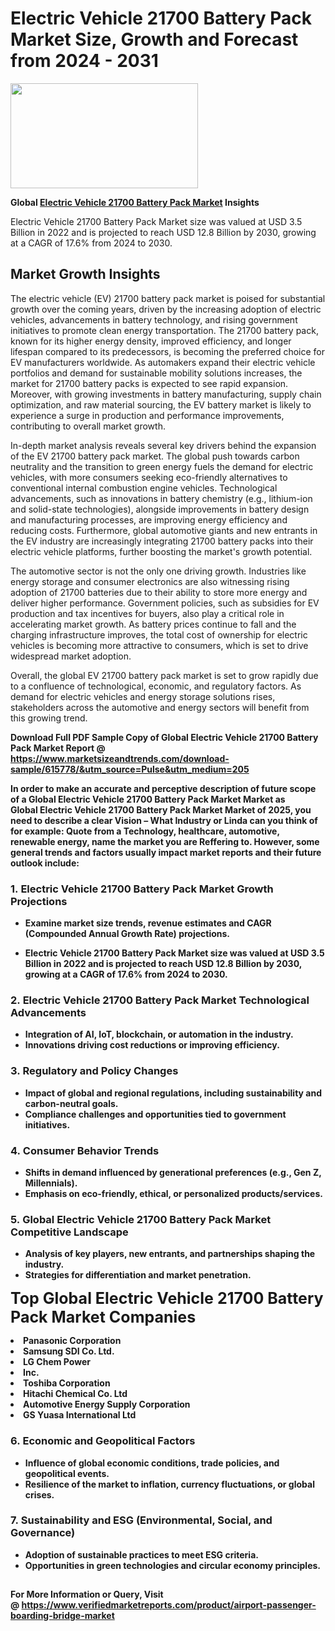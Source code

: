 <H1>Electric Vehicle 21700 Battery Pack Market Size, Growth and Forecast from 2024 - 2031</H1><img class="aligncenter size-medium wp-image-584254" src="https://thirdeyenews.in/wp-content/uploads/2024/09/Global-Market-Research-300x168.jpeg" alt="" width="300" height="168" /><p><strong>Global&nbsp;<a href="https://www.marketsizeandtrends.com/download-sample/615778/&amp;utm_source=Pulse&amp;utm_medium=205">Electric Vehicle 21700 Battery Pack Market</a> Insights</strong></p><p>Electric Vehicle 21700 Battery Pack Market size was valued at USD 3.5 Billion in 2022 and is projected to reach USD 12.8 Billion by 2030, growing at a CAGR of 17.6% from 2024 to 2030.</p><p><h2>Market Growth Insights</h2> <p>The electric vehicle (EV) 21700 battery pack market is poised for substantial growth over the coming years, driven by the increasing adoption of electric vehicles, advancements in battery technology, and rising government initiatives to promote clean energy transportation. The 21700 battery pack, known for its higher energy density, improved efficiency, and longer lifespan compared to its predecessors, is becoming the preferred choice for EV manufacturers worldwide. As automakers expand their electric vehicle portfolios and demand for sustainable mobility solutions increases, the market for 21700 battery packs is expected to see rapid expansion. Moreover, with growing investments in battery manufacturing, supply chain optimization, and raw material sourcing, the EV battery market is likely to experience a surge in production and performance improvements, contributing to overall market growth.</p> <p><strong></strong></p> <p>In-depth market analysis reveals several key drivers behind the expansion of the EV 21700 battery pack market. The global push towards carbon neutrality and the transition to green energy fuels the demand for electric vehicles, with more consumers seeking eco-friendly alternatives to conventional internal combustion engine vehicles. Technological advancements, such as innovations in battery chemistry (e.g., lithium-ion and solid-state technologies), alongside improvements in battery design and manufacturing processes, are improving energy efficiency and reducing costs. Furthermore, global automotive giants and new entrants in the EV industry are increasingly integrating 21700 battery packs into their electric vehicle platforms, further boosting the market's growth potential.</p> <p>The automotive sector is not the only one driving growth. Industries like energy storage and consumer electronics are also witnessing rising adoption of 21700 batteries due to their ability to store more energy and deliver higher performance. Government policies, such as subsidies for EV production and tax incentives for buyers, also play a critical role in accelerating market growth. As battery prices continue to fall and the charging infrastructure improves, the total cost of ownership for electric vehicles is becoming more attractive to consumers, which is set to drive widespread market adoption.</p> <p>Overall, the global EV 21700 battery pack market is set to grow rapidly due to a confluence of technological, economic, and regulatory factors. As demand for electric vehicles and energy storage solutions rises, stakeholders across the automotive and energy sectors will benefit from this growing trend.</p> <p><strong></p><p><span class=""><strong>Download Full PDF Sample Copy of Global Electric Vehicle 21700 Battery Pack Market Report</strong> @ <a href="https://www.marketsizeandtrends.com/download-sample/615778/&amp;utm_source=Pulse&amp;utm_medium=205" target="_blank">https://www.marketsizeandtrends.com/download-sample/615778/&amp;utm_source=Pulse&amp;utm_medium=205</a></span></p><p>In order to make an accurate and perceptive description of future scope of a Global&nbsp;Electric Vehicle 21700 Battery Pack Market Market as Global&nbsp;Electric Vehicle 21700 Battery Pack Market Market of 2025, you need to describe a clear Vision &ndash; What Industry or Linda can you think of for example: Quote from a Technology, healthcare, automotive, renewable energy, name the market you are Reffering to. However, some general trends and factors usually impact market reports and their future outlook include:</p><h3>1.&nbsp;<strong>Electric Vehicle 21700 Battery Pack Market Growth Projections</strong></h3><ul><li>Examine market size trends, revenue estimates and CAGR (Compounded Annual Growth Rate) projections.</li><li><p>Electric Vehicle 21700 Battery Pack Market size was valued at USD 3.5 Billion in 2022 and is projected to reach USD 12.8 Billion by 2030, growing at a CAGR of 17.6% from 2024 to 2030.</p></li></ul><h3>2.&nbsp;<strong>Electric Vehicle 21700 Battery Pack Market Technological Advancements</strong></h3><ul><li>Integration of AI, IoT, blockchain, or automation in the industry.</li><li>Innovations driving cost reductions or improving efficiency.</li></ul><h3>3.&nbsp;<strong>Regulatory and Policy Changes</strong></h3><ul><li>Impact of global and regional regulations, including sustainability and carbon-neutral goals.</li><li>Compliance challenges and opportunities tied to government initiatives.</li></ul><h3>4.&nbsp;<strong>Consumer Behavior Trends</strong></h3><ul><li>Shifts in demand influenced by generational preferences (e.g., Gen Z, Millennials).</li><li>Emphasis on eco-friendly, ethical, or personalized products/services.</li></ul><h3>5.&nbsp;<strong>Global Electric Vehicle 21700 Battery Pack Market Competitive Landscape</strong></h3><ul><li>Analysis of key players, new entrants, and partnerships shaping the industry.</li><li>Strategies for differentiation and market penetration.</li></ul><p data-pm-slice="1 1 []"><span style="color: inherit; font-family: inherit; font-size: 25px;">Top Global Electric Vehicle 21700 Battery Pack Market Companies</span></p><div class="" data-test-id=""><p><li>Panasonic Corporation</li><li> Samsung SDI Co. Ltd.</li><li> LG Chem Power</li><li> Inc.</li><li> Toshiba Corporation</li><li> Hitachi Chemical Co. Ltd</li><li> Automotive Energy Supply Corporation</li><li> GS Yuasa International Ltd</li></p></div><h3>6.&nbsp;<strong>Economic and Geopolitical Factors</strong></h3><ul><li>Influence of global economic conditions, trade policies, and geopolitical events.</li><li>Resilience of the market to inflation, currency fluctuations, or global crises.</li></ul><h3>7.&nbsp;<strong>Sustainability and ESG (Environmental, Social, and Governance)</strong></h3><ul><li>Adoption of sustainable practices to meet ESG criteria.</li><li>Opportunities in green technologies and circular economy principles.</li></ul><h2><strong style="font-size: 14px;">For More Information or Query, Visit @&nbsp;</strong><a style="background-color: #ffffff; font-size: 14px;" href="https://www.marketsizeandtrends.com/report/electric-vehicle-21700-battery-pack-market/" target="_blank">https://www.verifiedmarketreports.com/product/airport-passenger-boarding-bridge-market</a></h2>
